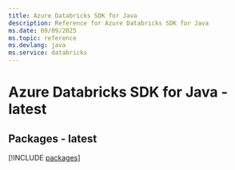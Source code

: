 ```yaml
---
title: Azure Databricks SDK for Java
description: Reference for Azure Databricks SDK for Java
ms.date: 09/09/2025
ms.topic: reference
ms.devlang: java
ms.service: databricks
---
```

# Azure Databricks SDK for Java - latest
## Packages - latest
[!INCLUDE [packages](databricks-index.md)]
